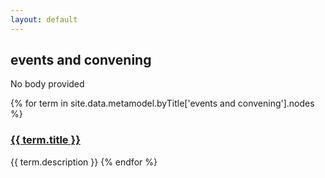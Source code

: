 ```yaml
---
layout: default
---
```

<style>
.initial-content {
  padding-left:5%;
  padding-right:25px;
}
</style>

## events and convening

No body provided

{% for term in site.data.metamodel.byTitle['events and convening'].nodes %}
### <a href='/_pages/embed?t={{ term.title }}'>{{ term.title }}</a>

{{ term.description }}
{% endfor %}
